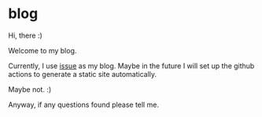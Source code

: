 # blog

Hi, there :)

Welcome to my blog.

Currently, I use [issue](https://github.com/xianshenglu/blog/issues) as my blog. Maybe in the future I will set up the github actions to generate a static site automatically.

Maybe not. :)

Anyway, if any questions found please tell me.
